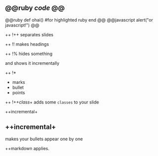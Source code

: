 ## @@ruby ___code___ @@ ##
@@ruby
  def ohai()
    #for highlighted ruby
  end
@@
@@javascript
  alert("or javascript!")
@@

++
!\++
separates slides

++
!!
makes headings

++
!\%
hides something

and shows it incrementally

++
!*

* marks
* bullet
* points

++
!\++_class_+
adds some `classes` to your slide

++incremental+
## \++incremental+ ##
makes your bullets appear one by one

++markdown applies.